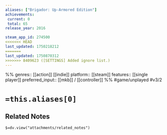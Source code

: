 ```yaml
---
aliases: ["Brigador: Up-Armored Edition"]
achievements:
 current: 0
 total: 65
release_year: 2016

steam_app_id: 274500
<<<<<<< HEAD
last_updated: 1750218212
=======
last_updated: 1750870312
>>>>>>> 8409623 ([SETTINGS] Added ignore list.)
---
```

%%
genres:: [[action]] [[indie]]
platform:: [[steam]]
features:: [[single player]]
preferred_input:: [[mkb]] / [[controller]]
%%
#game/unplayed
#v3/2

# `=this.aliases[0]`
## Related Notes
`$=dv.view("attachments/related_notes")`